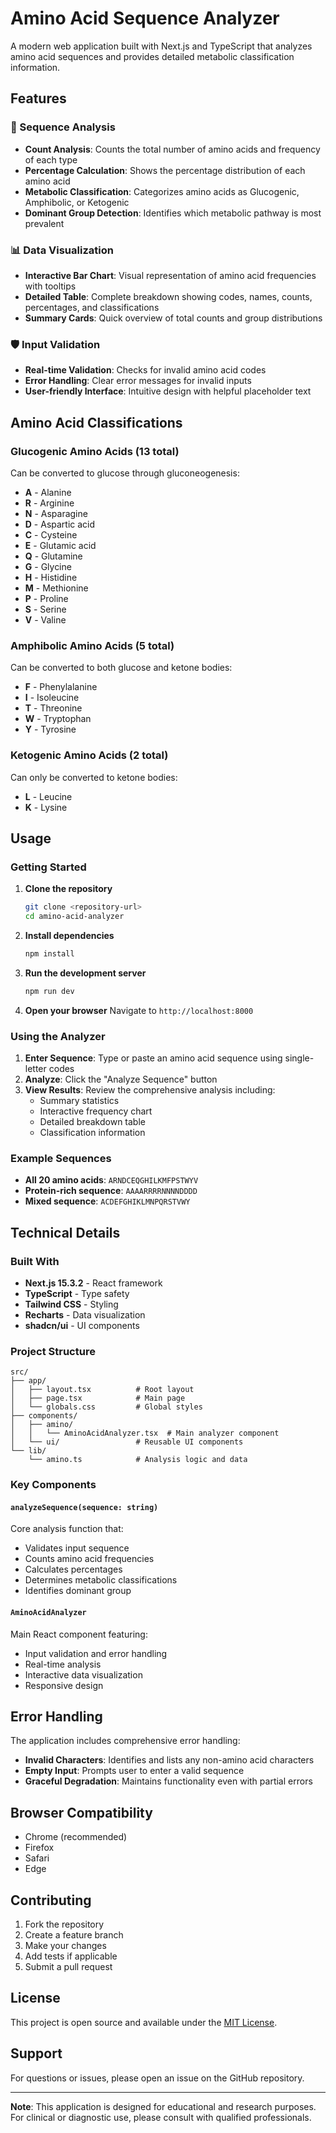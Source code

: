 # Amino Acid Sequence Analyzer

A modern web application built with Next.js and TypeScript that analyzes amino acid sequences and provides detailed metabolic classification information.

## Features

### 🧬 Sequence Analysis
- **Count Analysis**: Counts the total number of amino acids and frequency of each type
- **Percentage Calculation**: Shows the percentage distribution of each amino acid
- **Metabolic Classification**: Categorizes amino acids as Glucogenic, Amphibolic, or Ketogenic
- **Dominant Group Detection**: Identifies which metabolic pathway is most prevalent

### 📊 Data Visualization
- **Interactive Bar Chart**: Visual representation of amino acid frequencies with tooltips
- **Detailed Table**: Complete breakdown showing codes, names, counts, percentages, and classifications
- **Summary Cards**: Quick overview of total counts and group distributions

### 🛡️ Input Validation
- **Real-time Validation**: Checks for invalid amino acid codes
- **Error Handling**: Clear error messages for invalid inputs
- **User-friendly Interface**: Intuitive design with helpful placeholder text

## Amino Acid Classifications

### Glucogenic Amino Acids (13 total)
Can be converted to glucose through gluconeogenesis:
- **A** - Alanine
- **R** - Arginine  
- **N** - Asparagine
- **D** - Aspartic acid
- **C** - Cysteine
- **E** - Glutamic acid
- **Q** - Glutamine
- **G** - Glycine
- **H** - Histidine
- **M** - Methionine
- **P** - Proline
- **S** - Serine
- **V** - Valine

### Amphibolic Amino Acids (5 total)
Can be converted to both glucose and ketone bodies:
- **F** - Phenylalanine
- **I** - Isoleucine
- **T** - Threonine
- **W** - Tryptophan
- **Y** - Tyrosine

### Ketogenic Amino Acids (2 total)
Can only be converted to ketone bodies:
- **L** - Leucine
- **K** - Lysine

## Usage

### Getting Started

1. **Clone the repository**
   ```bash
   git clone <repository-url>
   cd amino-acid-analyzer
   ```

2. **Install dependencies**
   ```bash
   npm install
   ```

3. **Run the development server**
   ```bash
   npm run dev
   ```

4. **Open your browser**
   Navigate to `http://localhost:8000`

### Using the Analyzer

1. **Enter Sequence**: Type or paste an amino acid sequence using single-letter codes
2. **Analyze**: Click the "Analyze Sequence" button
3. **View Results**: Review the comprehensive analysis including:
   - Summary statistics
   - Interactive frequency chart
   - Detailed breakdown table
   - Classification information

### Example Sequences

- **All 20 amino acids**: `ARNDCEQGHILKMFPSTWYV`
- **Protein-rich sequence**: `AAAARRRRNNNNDDDD`
- **Mixed sequence**: `ACDEFGHIKLMNPQRSTVWY`

## Technical Details

### Built With
- **Next.js 15.3.2** - React framework
- **TypeScript** - Type safety
- **Tailwind CSS** - Styling
- **Recharts** - Data visualization
- **shadcn/ui** - UI components

### Project Structure
```
src/
├── app/
│   ├── layout.tsx          # Root layout
│   ├── page.tsx            # Main page
│   └── globals.css         # Global styles
├── components/
│   ├── amino/
│   │   └── AminoAcidAnalyzer.tsx  # Main analyzer component
│   └── ui/                 # Reusable UI components
└── lib/
    └── amino.ts            # Analysis logic and data
```

### Key Components

#### `analyzeSequence(sequence: string)`
Core analysis function that:
- Validates input sequence
- Counts amino acid frequencies
- Calculates percentages
- Determines metabolic classifications
- Identifies dominant group

#### `AminoAcidAnalyzer`
Main React component featuring:
- Input validation and error handling
- Real-time analysis
- Interactive data visualization
- Responsive design

## Error Handling

The application includes comprehensive error handling:
- **Invalid Characters**: Identifies and lists any non-amino acid characters
- **Empty Input**: Prompts user to enter a valid sequence
- **Graceful Degradation**: Maintains functionality even with partial errors

## Browser Compatibility

- Chrome (recommended)
- Firefox
- Safari
- Edge

## Contributing

1. Fork the repository
2. Create a feature branch
3. Make your changes
4. Add tests if applicable
5. Submit a pull request

## License

This project is open source and available under the [MIT License](LICENSE).

## Support

For questions or issues, please open an issue on the GitHub repository.

---

**Note**: This application is designed for educational and research purposes. For clinical or diagnostic use, please consult with qualified professionals.
